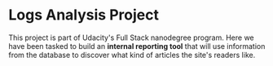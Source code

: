# Logs Analysis Project
This project is part of Udacity's Full Stack nanodegree program. Here we have been tasked to build an **internal reporting tool** that will use information from the database to discover what kind of articles the site's readers like.
